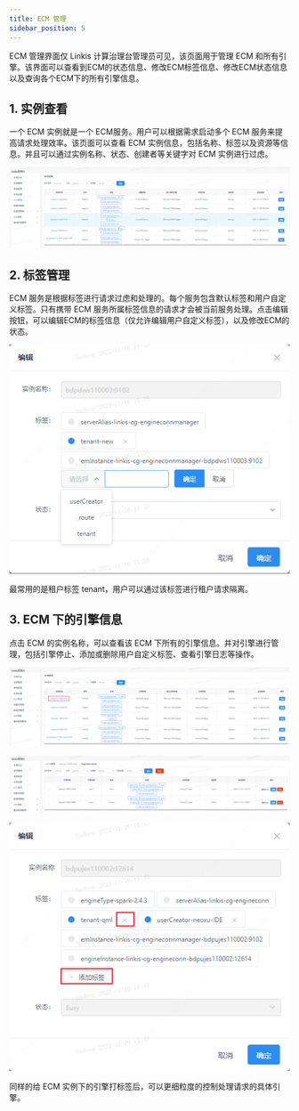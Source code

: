 ```yaml
---
title: ECM 管理
sidebar_position: 5
---
```


ECM 管理界面仅 Linkis 计算治理台管理员可见，该页面用于管理 ECM 和所有引擎。该界面可以查看到ECM的状态信息、修改ECM标签信息、修改ECM状态信息以及查询各个ECM下的所有引擎信息。

## 1. 实例查看
一个 ECM 实例就是一个 ECM服务。用户可以根据需求启动多个 ECM 服务来提高请求处理效率。该页面可以查看 ECM 实例信息，包括名称、标签以及资源等信息。并且可以通过实例名称、状态、创建者等关键字对 ECM 实例进行过虑。

![](../images/ecm-management.png)


## 2. 标签管理
ECM 服务是根据标签进行请求过虑和处理的。每个服务包含默认标签和用户自定义标签。只有携带 ECM 服务所属标签信息的请求才会被当前服务处理。点击编辑按钮，可以编辑ECM的标签信息（仅允许编辑用户自定义标签），以及修改ECM的状态。

![](../images/edit-label.png)

最常用的是租户标签 tenant，用户可以通过该标签进行租户请求隔离。

## 3. ECM 下的引擎信息

点击 ECM 的实例名称，可以查看该 ECM 下所有的引擎信息。并对引擎进行管理，包括引擎停止、添加或删除用户自定义标签、查看引擎日志等操作。

![](../images/ecm-btn.png)

![](../images/ecm-engine.png)

![](../images/ecm-engine-label.png)

同样的给 ECM 实例下的引擎打标签后，可以更细粒度的控制处理请求的具体引擎。
